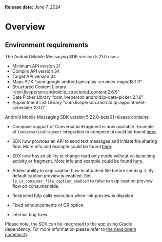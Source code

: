 **Release date:** June 7, 2024

# Overview

## Environment requirements

The Android Mobile Messaging SDK version 5.21.0 uses:

- Minimum API version 21
- Compile API version 34
- Target API version 34
- Maps SDK "com.google.android.gms:play-services-maps:18.1.0"
- Structured Content Library “com.liveperson.android:lp_structured_content:2.6.5”
- Date Picker Library “com.liveperson.android:lp-date-picker:2.1.0”
- Appointment List Library "com.liveperson.android:lp-appointment-scheduler:2.0.0"

Android Mobile Messaging SDK version 5.22.0-beta01 release contains:

- Compose support of ConversationFragment is now available. Example of `ConversationFragment` integration to compose ui could be found [here](https://github.com/LP-Messaging/sampleapp-compose).

- SDK now provides an API to send text messages and initiate file sharing flow. More info and example could be found [here](https://github.com/LP-Messaging/sampleapp-compose).

- SDK now has an ability to change read only mode without re-launching activity or fragment. More info and example could be found [here](https://github.com/LP-Messaging/sampleapp-compose).

- Added ability to skip caption flow to attached file before sending it. By default caption preview is enabled. Set `lp_is_consumer_file_caption_enabled` to false to skip caption preview flow on consumer side. 

- Restricted http calls execution when link preview is disabled.

- Fixed announcements of QR option.

- Internal bug fixes.

Please note, the SDK can be integrated to the app using Gradle dependency. For more information please refer to [the developers community](https://developers.liveperson.com/android-quickstart.html).